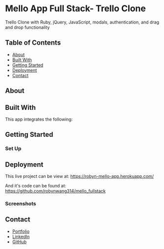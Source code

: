 # Mello App Full Stack- Trello Clone #

Trello Clone with Ruby, jQuery, JavaScript, modals, authentication, and drag and drop functionality

## Table of Contents ##
<ul> 
  <li><a href="#about"> About </a></li>
  <li><a href="#technologies"> Built With </a></li>
  <li><a href="#setup"> Getting Started </a></li>
  <li><a href="#usage"> Deployment </a></li>
  <li><a href="#contact"> Contact</a></li>
</ul>

<div id="about"></div> 

## About ##


<div id="technologies"></div> 

## Built With ##
This app integrates the following: 


<div id="setup"></div> 

## Getting Started ##
### Set Up ###



<div id="usage"></div> 

## Deployment ##
This live project can be view at: https://robyn-mello-app.herokuapp.com/

And it's code can be found at: https://github.com/robynwang314/mello_fullstack

### Screenshots ###

<mg src="screenshot.png" alt="Mello Screenshot" width="45%">

<div id="contact"></div> 

## Contact ##

<ul>
  <li><a href="http://robynwang-portfolio.herokuapp.com/" target="_blank">Portfolio</a></li>
  <li><a href="https://www.linkedin.com/in/tyrobynwang" target="_blank">LinkedIn</a></li>
  <li><a href="https://github.com/robynwang314" target="_blank">GitHub</a></li>
</ul>





